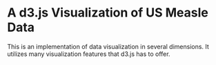 # A d3.js Visualization of US Measle Data

This is an implementation of data visualization in several dimensions. It utilizes many visualization features that d3.js has to offer.
